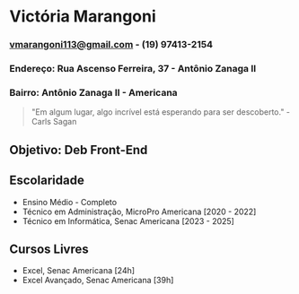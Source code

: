 # Victória Marangoni
### vmarangoni113@gmail.com - (19) 97413-2154
### Endereço: Rua Ascenso Ferreira, 37 - Antônio Zanaga II
### Bairro: Antônio Zanaga II - Americana
> "Em algum lugar, algo incrível está esperando para ser descoberto." - Carls Sagan

## Objetivo: Deb Front-End

## Escolaridade
- Ensino Médio - Completo
- Técnico em Administração, MicroPro Americana [2020 - 2022]
- Técnico em Informática, Senac Americana [2023 - 2025]

## Cursos Livres
- Excel, Senac Americana [24h]
- Excel Avançado, Senac Americana [39h]
